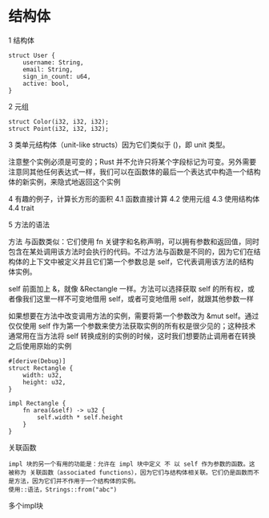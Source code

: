 # 结构体

1 结构体

```
struct User {
    username: String,
    email: String,
    sign_in_count: u64,
    active: bool,
}
```

2 元组

```
struct Color(i32, i32, i32);
struct Point(i32, i32, i32);
```

3 类单元结构体（unit-like structs）因为它们类似于 ()，即 unit 类型。

注意整个实例必须是可变的；Rust 并不允许只将某个字段标记为可变。另外需要注意同其他任何表达式一样，我们可以在函数体的最后一个表达式中构造一个结构体的新实例，来隐式地返回这个实例

4 有趣的例子，计算长方形的面积
    4.1 函数直接计算
    4.2 使用元组
    4.3 使用结构体
    4.4 trait

5 方法的语法

方法 与函数类似：它们使用 fn 关键字和名称声明，可以拥有参数和返回值，同时包含在某处调用该方法时会执行的代码。不过方法与函数是不同的，因为它们在结构体的上下文中被定义并且它们第一个参数总是 self，它代表调用该方法的结构体实例。

self 前面加上 &，就像 &Rectangle 一样。方法可以选择获取 self 的所有权，或者像我们这里一样不可变地借用 self，或者可变地借用 self，就跟其他参数一样

如果想要在方法中改变调用方法的实例，需要将第一个参数改为 &mut self。通过仅仅使用 self 作为第一个参数来使方法获取实例的所有权是很少见的；这种技术通常用在当方法将 self 转换成别的实例的时候，这时我们想要防止调用者在转换之后使用原始的实例

```
#[derive(Debug)]
struct Rectangle {
    width: u32,
    height: u32,
}

impl Rectangle {
    fn area(&self) -> u32 {
        self.width * self.height
    }
}
```

关联函数

    impl 块的另一个有用的功能是：允许在 impl 块中定义 不 以 self 作为参数的函数。这被称为 关联函数（associated functions），因为它们与结构体相关联。它们仍是函数而不是方法，因为它们并不作用于一个结构体的实例。
    使用::语法，Strings::from("abc")

多个impl块
 
